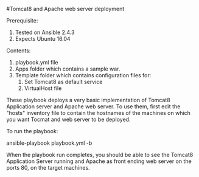 #Tomcat8 and Apache web server deployment

Prerequisite:

1. Tested on Ansible 2.4.3
2. Expects Ubuntu 16.04

Contents:
1. playbook.yml file
2. Apps folder which contains a sample war.
3. Template folder which contains configuration files for:
     1. Set Tomcat8 as default service
     2. VirtualHost file


These playbook deploys a very basic implementation of Tomcat8 Application server and Apache web server. To use them, first edit the "hosts" inventory file to contain the hostnames of the machines on which you want Tocmat and web server to be deployed.

To run the playbook:

ansible-playbook playbook.yml -b

When the playbook run completes, you should be able to see the Tomcat8 Application Server running and Apache as front ending web server on the ports 80, on the target machines.
